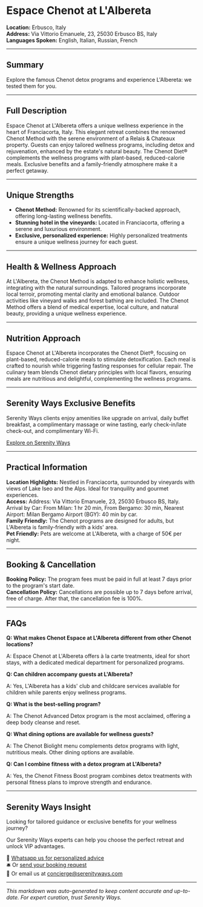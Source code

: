 # Espace Chenot at L'Albereta

**Location:** Erbusco, Italy  
**Address:** Via Vittorio Emanuele, 23, 25030 Erbusco BS, Italy  
**Languages Spoken:** English, Italian, Russian, French

---

## Summary

Explore the famous Chenot detox programs and experience L'Albereta: we tested them for you.

---

## Full Description

Espace Chenot at L'Albereta offers a unique wellness experience in the heart of Franciacorta, Italy. This elegant retreat combines the renowned Chenot Method with the serene environment of a Relais & Chateaux property. Guests can enjoy tailored wellness programs, including detox and rejuvenation, enhanced by the estate's natural beauty. The Chenot Diet® complements the wellness programs with plant-based, reduced-calorie meals. Exclusive benefits and a family-friendly atmosphere make it a perfect getaway.

---

## Unique Strengths

- **Chenot Method:** Renowned for its scientifically-backed approach, offering long-lasting wellness benefits.
- **Stunning hotel in the vineyards:** Located in Franciacorta, offering a serene and luxurious environment.
- **Exclusive, personalized experience:** Highly personalized treatments ensure a unique wellness journey for each guest.

---

## Health & Wellness Approach

At L'Albereta, the Chenot Method is adapted to enhance holistic wellness, integrating with the natural surroundings. Tailored programs incorporate local terroir, promoting mental clarity and emotional balance. Outdoor activities like vineyard walks and forest bathing are included. The Chenot Method offers a blend of medical expertise, local culture, and natural beauty, providing a unique wellness experience.

---

## Nutrition Approach

Espace Chenot at L'Albereta incorporates the Chenot Diet®, focusing on plant-based, reduced-calorie meals to stimulate detoxification. Each meal is crafted to nourish while triggering fasting responses for cellular repair. The culinary team blends Chenot dietary principles with local flavors, ensuring meals are nutritious and delightful, complementing the wellness programs.

---

## Serenity Ways Exclusive Benefits

Serenity Ways clients enjoy amenities like upgrade on arrival, daily buffet breakfast, a complimentary massage or wine tasting, early check-in/late check-out, and complimentary Wi-Fi.

[Explore on Serenity Ways](https://serenityways.com/collections/espace-chenot-albereta)

---

## Practical Information

**Location Highlights:** Nestled in Franciacorta, surrounded by vineyards with views of Lake Iseo and the Alps. Ideal for tranquility and gourmet experiences.  
**Access:** Address: Via Vittorio Emanuele, 23, 25030 Erbusco BS, Italy. Arrival by Car: From Milan: 1 hr 20 min, From Bergamo: 30 min, Nearest Airport: Milan Bergamo Airport (BGY): 40 min by car.  
**Family Friendly:** The Chenot programs are designed for adults, but L'Albereta is family-friendly with a kids' area.  
**Pet Friendly:** Pets are welcome at L'Albereta, with a charge of 50€ per night.

---

## Booking & Cancellation

**Booking Policy:** The program fees must be paid in full at least 7 days prior to the program's start date.  
**Cancellation Policy:** Cancellations are possible up to 7 days before arrival, free of charge. After that, the cancellation fee is 100%.

---

## FAQs

**Q: What makes Chenot Espace at L'Albereta different from other Chenot locations?**

A: Espace Chenot at L'Albereta offers à la carte treatments, ideal for short stays, with a dedicated medical department for personalized programs.

**Q: Can children accompany guests at L'Albereta?**

A: Yes, L'Albereta has a kids' club and childcare services available for children while parents enjoy wellness programs.

**Q: What is the best-selling program?**

A: The Chenot Advanced Detox program is the most acclaimed, offering a deep body cleanse and reset.

**Q: What dining options are available for wellness guests?**

A: The Chenot Biolight menu complements detox programs with light, nutritious meals. Other dining options are available.

**Q: Can I combine fitness with a detox program at L'Albereta?**

A: Yes, the Chenot Fitness Boost program combines detox treatments with personal fitness plans to improve strength and endurance.


---

## Serenity Ways Insight

Looking for tailored guidance or exclusive benefits for your wellness journey?

Our Serenity Ways experts can help you choose the perfect retreat and unlock VIP advantages.

💬 [Whatsapp us for personalized advice](https://wa.me/33786553455)  
🛎️ Or [send your booking request](https://serenityways.com/pages/contact)  
📧 Or email us at [concierge@serenityways.com](mailto:concierge@serenityways.com)

---

*This markdown was auto-generated to keep content accurate and up-to-date. For expert curation, trust Serenity Ways.*
